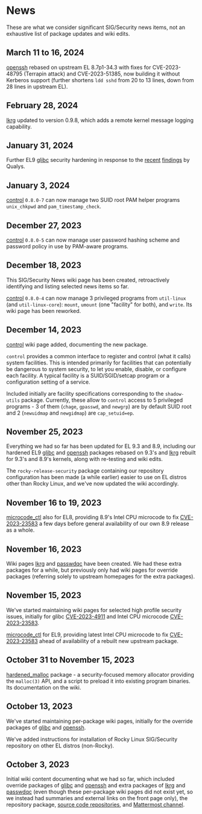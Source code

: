 # News

These are what we consider significant SIG/Security news items, not an exhaustive list of package updates and wiki edits.

## March 11 to 16, 2024

[openssh](packages/openssh.md) rebased on upstream EL 8.7p1-34.3 with fixes for CVE-2023-48795 (Terrapin attack) and CVE-2023-51385, now building it without Kerberos support (further shortens `ldd sshd` from 20 to 13 lines, down from 28 lines in upstream EL).

## February 28, 2024

[lkrg](packages/lkrg.md) updated to version 0.9.8, which adds a remote kernel message logging capability.

## January 31, 2024

Further EL9 [glibc](packages/glibc.md) security hardening in response to the [recent](https://www.openwall.com/lists/oss-security/2024/01/30/6) [findings](https://www.openwall.com/lists/oss-security/2024/01/30/7) by Qualys.

## January 3, 2024

[control](packages/control.md) `0.8.0-7` can now manage two SUID root PAM helper programs `unix_chkpwd` and `pam_timestamp_check`.

## December 27, 2023

[control](packages/control.md) `0.8.0-5` can now manage user password hashing scheme and password policy in use by PAM-aware programs.

## December 18, 2023

This SIG/Security News wiki page has been created, retroactively identifying and listing selected news items so far.

[control](packages/control.md) `0.8.0-4` can now manage 3 privileged programs from `util-linux` (and `util-linux-core`): `mount`, `umount` (one "facility" for both), and `write`. Its wiki page has been reworked.

## December 14, 2023

[control](packages/control.md) wiki page added, documenting the new package.

`control` provides a common interface to register and control (what it calls) system facilities.
This is intended primarily for facilities that can potentially be dangerous to system security, to let you enable, disable, or configure each facility.
A typical facility is a SUID/SGID/setcap program or a configuration setting of a service.

Included initially are facility specifications corresponding to the `shadow-utils` package. Currently, these allow to `control` access to 5 privileged programs - 3 of them (`chage`, `gpasswd`, and `newgrp`) are by default SUID root and 2 (`newuidmap` and `newgidmap`) are `cap_setuid=ep`.

## November 25, 2023

Everything we had so far has been updated for EL 9.3 and 8.9, including our hardened EL9 [glibc](packages/glibc.md) and [openssh](packages/openssh.md) packages rebased on 9.3's and [lkrg](packages/lkrg.md) rebuilt for 9.3's and 8.9's kernels, along with re-testing and wiki edits.

The `rocky-release-security` package containing our repository configuration has been made (a while earlier) easier to use on EL distros other than Rocky Linux, and we've now updated the wiki accordingly.

## November 16 to 19, 2023

[microcode_ctl](packages/microcode_ctl.md) also for EL8, providing 8.9's Intel CPU microcode to fix [CVE-2023-23583](issues/CVE-2023-23583.md) a few days before general availability of our own 8.9 release as a whole.

## November 16, 2023

Wiki pages [lkrg](packages/lkrg.md) and [passwdqc](packages/passwdqc.md) have been created. We had these extra packages for a while, but previously only had wiki pages for override packages (referring solely to upstream homepages for the extra packages).

## November 15, 2023

We've started maintaining wiki pages for selected high profile security issues, initially for glibc [CVE-2023-4911](CVE-2023-4911.md) and Intel CPU microcode [CVE-2023-23583](issues/CVE-2023-23583.md).

[microcode_ctl](packages/microcode_ctl.md) for EL9, providing latest Intel CPU microcode to fix [CVE-2023-23583](issues/CVE-2023-23583.md) ahead of availability of a rebuilt new upstream package.

## October 31 to November 15, 2023

[hardened_malloc](packages/hardened_malloc.md) package - a security-focused memory allocator providing the `malloc(3)` API, and a script to preload it into existing program binaries. Its documentation on the wiki.

## October 13, 2023

We've started maintaining per-package wiki pages, initially for the override packages of [glibc](packages/glibc.md) and [openssh](packages/openssh.md).

We've added instructions for installation of Rocky Linux SIG/Security repository on other EL distros (non-Rocky).

## October 3, 2023

Initial wiki content documenting what we had so far, which included override packages of [glibc](packages/glibc.md) and [openssh](packages/openssh.md) and extra packages of [lkrg](packages/lkrg.md) and [passwdqc](packages/passwdqc.md) (even though these per-package wiki pages did not exist yet, so we instead had summaries and external links on the front page only), the repository package, [source code repositories](https://git.rockylinux.org/sig/security/src), and [Mattermost channel](https://chat.rockylinux.org/rocky-linux/channels/security).
